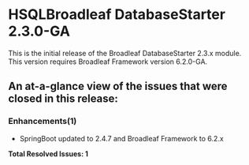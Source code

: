 # HSQLBroadleaf DatabaseStarter 2.3.0-GA

This is the initial release of the Broadleaf DatabaseStarter 2.3.x module. This version requires Broadleaf Framework version 6.2.0-GA.

## An at-a-glance view of the issues that were closed in this release:

### Enhancements(1)
-  SpringBoot updated to 2.4.7 and Broadleaf Framework to 6.2.x


**Total Resolved Issues: 1**
